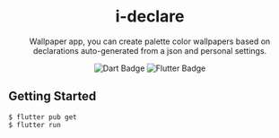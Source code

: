 
<h1 align="center">i-declare</h1>
<p align="center">Wallpaper app, you can create palette color wallpapers based on declarations auto-generated from a json and personal settings.</p>


<p align="center">
  <img src="https://img.shields.io/badge/Dart-0175C2?style=for-the-badge&logo=dart&logoColor=white" alt="Dart Badge">
  <img src="https://img.shields.io/badge/Flutter-02569B?style=for-the-badge&logo=flutter&logoColor=white" alt="Flutter Badge">
</p>

## Getting Started

```
$ flutter pub get
$ flutter run
```


